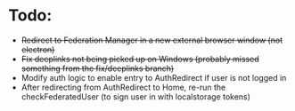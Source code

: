 # Todo:
- ~~Redirect to Federation Manager in a new external browser window (not electron)~~
- ~~Fix deeplinks not being picked up on Windows (probably missed something from the fix/deeplinks branch)~~
- Modify auth logic to enable entry to AuthRedirect if user is not logged in
- After redirecting from AuthRedirect to Home, re-run the checkFederatedUser (to sign user in with localstorage tokens)